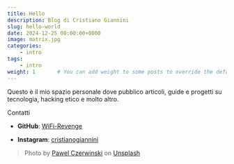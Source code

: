 ```yaml
---
title: Hello
description: Blog di Cristiano Giannini
slug: hello-world
date: 2024-12-25 00:00:00+0000
image: matrix.jpg
categories:
    - intro
tags:
    - intro
weight: 1       # You can add weight to some posts to override the default sorting (date descending)
---
```


Questo è il mio spazio personale dove pubblico articoli, guide e progetti su tecnologia, hacking etico e molto altro.


Contatti
- **GitHub**: [WiFi-Revenge](https://github.com/WiFi-Revenge)

- **Instagram**: [cristianogiannini](https://www.instagram.com/cristianogiannini)


> Photo by [Pawel Czerwinski](https://unsplash.com/@pawel_czerwinski) on [Unsplash](https://unsplash.com/)
